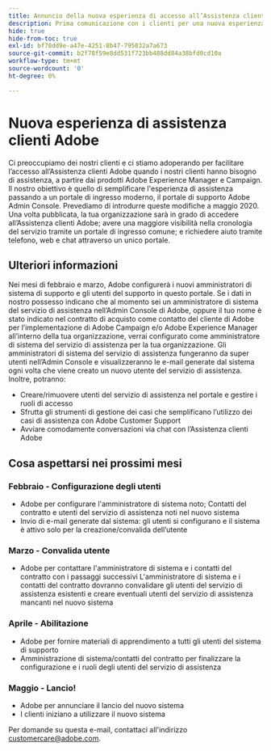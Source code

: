 ```yaml
---
title: Annuncio della nuova esperienza di accesso all’Assistenza clienti di Adobe
description: Prima comunicazione con i clienti per una nuova esperienza di assistenza
hide: true
hide-from-toc: true
exl-id: bf78dd9e-a47e-4251-8b47-795032a7a673
source-git-commit: b2f78f59e8dd531f723bb488dd84a38bfd0cd10a
workflow-type: tm+mt
source-wordcount: '0'
ht-degree: 0%

---
```


# Nuova esperienza di assistenza clienti Adobe

Ci preoccupiamo dei nostri clienti e ci stiamo adoperando per facilitare l’accesso all’Assistenza clienti Adobe quando i nostri clienti hanno bisogno di assistenza, a partire dai prodotti Adobe Experience Manager e Campaign. Il nostro obiettivo è quello di semplificare l&#39;esperienza di assistenza passando a un portale di ingresso moderno, il portale di supporto Adobe Admin Console. Prevediamo di introdurre queste modifiche a maggio 2020. Una volta pubblicata, la tua organizzazione sarà in grado di accedere all’Assistenza clienti Adobe; avere una maggiore visibilità nella cronologia del servizio tramite un portale di ingresso comune; e richiedere aiuto tramite telefono, web e chat attraverso un unico portale.

## Ulteriori informazioni

Nei mesi di febbraio e marzo, Adobe configurerà i nuovi amministratori di sistema di supporto e gli utenti del supporto in questo portale. Se i dati in nostro possesso indicano che al momento sei un amministratore di sistema del servizio di assistenza nell’Admin Console di Adobe, oppure il tuo nome è stato indicato nel contratto di acquisto come contatto del cliente di Adobe per l’implementazione di Adobe Campaign e/o Adobe Experience Manager all’interno della tua organizzazione, verrai configurato come amministratore di sistema del servizio di assistenza per la tua organizzazione.
Gli amministratori di sistema del servizio di assistenza fungeranno da super utenti nell’Admin Console e visualizzeranno le e-mail generate dal sistema ogni volta che viene creato un nuovo utente del servizio di assistenza. Inoltre, potranno:

* Creare/rimuovere utenti del servizio di assistenza nel portale e gestire i ruoli di accesso
* Sfrutta gli strumenti di gestione dei casi che semplificano l’utilizzo dei casi di assistenza con Adobe Customer Support
* Avviare comodamente conversazioni via chat con l’Assistenza clienti Adobe

## Cosa aspettarsi nei prossimi mesi

### Febbraio - Configurazione degli utenti

* Adobe per configurare l&#39;amministratore di sistema noto; Contatti del contratto e utenti del servizio di assistenza noti nel nuovo sistema
* Invio di e-mail generate dal sistema: gli utenti si configurano e il sistema è attivo solo per la creazione/convalida dell’utente


### Marzo - Convalida utente

* Adobe per contattare l&#39;amministratore di sistema e i contatti del contratto con i passaggi successivi L&#39;amministratore di sistema e i contatti del contratto dovranno convalidare gli utenti del servizio di assistenza esistenti e creare eventuali utenti del servizio di assistenza mancanti nel nuovo sistema

### Aprile - Abilitazione

* Adobe per fornire materiali di apprendimento a tutti gli utenti del sistema di supporto
* Amministrazione di sistema/contatti del contratto per finalizzare la configurazione e i ruoli degli utenti del servizio di assistenza

### Maggio - Lancio!

* Adobe per annunciare il lancio del nuovo sistema
* I clienti iniziano a utilizzare il nuovo sistema

Per domande su questa e-mail, contattaci all&#39;indirizzo [customercare@adobe.com](mailto:customercare@adobe.com).
